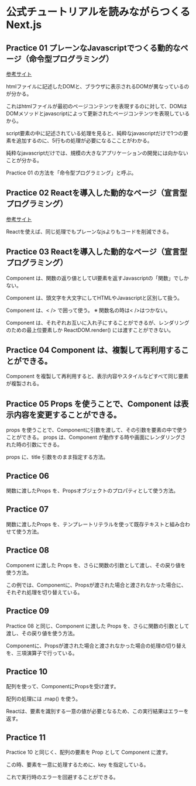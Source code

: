 # 公式チュートリアルを読みながらつくる Next.js

## Practice 01 プレーンなJavascriptでつくる動的なページ（命令型プログラミング）

[参考サイト](https://nextjs.org/learn/foundations/from-javascript-to-react/updating-ui-with-javascript "")

htmlファイルに記述したDOMと、ブラウザに表示されるDOMが異なっているのが分かる。

これはhtmlファイルが最初のページコンテンツを表現するのに対して、DOMはDOMメソッドとjavascriptによって更新されたページコンテンツを表現しているから。

script要素の中に記述されている処理を見ると、純粋なjavascriptだけで1つの要素を追加するのに、5行もの処理が必要になるこことがわかる。

純粋なjavascriptだけでは、規模の大きなアプリケーションの開発には向かないことが分かる。

Practice 01 の方法を「命令型プログラミング」と呼ぶ。

## Practice 02 Reactを導入した動的なページ（宣言型プログラミング）

[参考サイト](https://nextjs.org/learn/foundations/from-javascript-to-react/getting-started-with-react "")

Reactを使えば、同じ処理でもプレーンなjsよりもコードを削減できる。

## Practice 03 Reactを導入した動的なページ（宣言型プログラミング）

Component は、関数の返り値としてUI要素を返すJavascriptの「関数」でしかない。

Component は、頭文字を大文字にしてHTMLやJavascriptと区別して扱う。

Component は、< /> で囲って使う。 ※ 関数名の時は< />はつかない。

Component は、それぞれお互いに入れ子にすることができるが、レンダリングのための最上位要素しか ReactDOM.render() には渡すことができない。

## Practice 04 Component は、複製して再利用することができる。

Component を複製して再利用すると、表示内容やスタイルなどすべて同じ要素が複製される。

## Practice 05 Props を使うことで、Component は表示内容を変更することができる。

props を使うことで、Componentに引数を渡して、その引数を要素の中で使うことができる。
props は、Component が動作する時や画面にレンダリングされた時の引数にできる。

props に、title 引数をのまま指定する方法。

## Practice 06

関数に渡したProps を、Propsオブジェクトのプロパティとして使う方法。

## Practice 07

関数に渡したProps を、テンプレートリテラルを使って既存テキストと組み合わせて使う方法。

## Practice 08

Component に渡した Props を、さらに関数の引数として渡し、その戻り値を使う方法。

この例では、Componentに、Propsが渡された場合と渡されなかった場合に、それぞれ処理を切り替えている。

## Practice 09

Practice 08 と同じ、Component に渡した Props を、さらに関数の引数として渡し、その戻り値を使う方法。

Componentに、Propsが渡された場合と渡されなかった場合の処理の切り替えを、三項演算子で行っている。

## Practice 10

配列を使って、ComponentにPropsを受け渡す。

配列の処理には .map() を使う。

Reactは、要素を識別する一意の値が必要となるため、この実行結果はエラーを返す。

## Practice 11

Practice 10 と同じく、配列の要素を Prop として Component に渡す。

この時、要素を一意に処理するために、key を指定している。

これで実行時のエラーを回避することができる。
